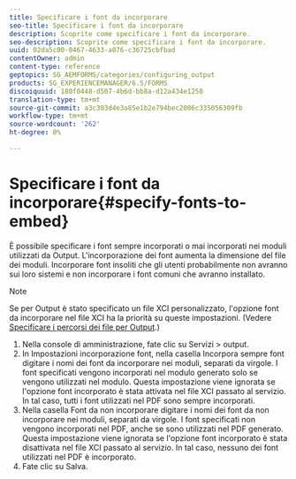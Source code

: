 ```yaml
---
title: Specificare i font da incorporare
seo-title: Specificare i font da incorporare
description: Scoprite come specificare i font da incorporare.
seo-description: Scoprite come specificare i font da incorporare.
uuid: 02da5c00-0467-4633-a076-c36725cbfbad
contentOwner: admin
content-type: reference
geptopics: SG_AEMFORMS/categories/configuring_output
products: SG_EXPERIENCEMANAGER/6.5/FORMS
discoiquuid: 180f0448-d507-4b6d-bb8a-d12a434e1250
translation-type: tm+mt
source-git-commit: a3c303d4e3a85e1b2e794bec2006c335056309fb
workflow-type: tm+mt
source-wordcount: '262'
ht-degree: 0%

---
```



# Specificare i font da incorporare{#specify-fonts-to-embed}

È possibile specificare i font sempre incorporati o mai incorporati nei moduli utilizzati da Output. L&#39;incorporazione dei font aumenta la dimensione del file dei moduli. Incorporare font insoliti che gli utenti probabilmente non avranno sui loro sistemi e non incorporare i font comuni che avranno installato.

>[!NOTE]
>
>Se per Output è stato specificato un file XCI personalizzato, l&#39;opzione font da incorporare nel file XCI ha la priorità su queste impostazioni. (Vedere [Specificare i percorsi dei file per Output](/help/forms/using/admin-help/specify-file-locations-output.md#specify-file-locations-for-output).)

1. Nella console di amministrazione, fate clic su Servizi > output.
1. In Impostazioni incorporazione font, nella casella Incorpora sempre font digitare i nomi dei font da incorporare nei moduli, separati da virgole. I font specificati vengono incorporati nel modulo generato solo se vengono utilizzati nel modulo. Questa impostazione viene ignorata se l&#39;opzione font incorporato è stata attivata nel file XCI passato al servizio. In tal caso, tutti i font utilizzati nel PDF sono sempre incorporati.
1. Nella casella Font da non incorporare digitare i nomi dei font da non incorporare nei moduli, separati da virgole. I font specificati non vengono incorporati nel PDF, anche se sono utilizzati nel PDF generato. Questa impostazione viene ignorata se l&#39;opzione font incorporato è stata disattivata nel file XCI passato al servizio. In tal caso, nessuno dei font utilizzati nel PDF è incorporato.
1. Fate clic su Salva.

